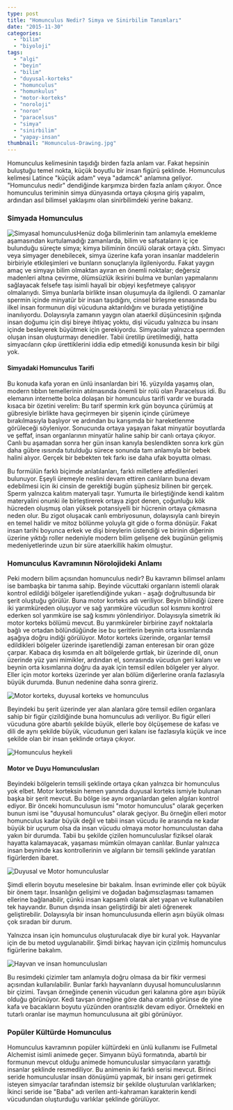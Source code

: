 ```yaml
---
type: post
title: "Homunculus Nedir? Simya ve Sinirbilim Tanımları"
date: "2015-11-30"
categories: 
  - "bilim"
  - "biyoloji"
tags: 
  - "algi"
  - "beyin"
  - "bilim"
  - "duyusal-korteks"
  - "homunculus"
  - "homunkulus"
  - "motor-korteks"
  - "noroloji"
  - "noron"
  - "paracelsus"
  - "simya"
  - "sinirbilim"
  - "yapay-insan"
thumbnail: "Homunculus-Drawing.jpg"
---
```


Homunculus kelimesinin taşıdığı birden fazla anlam var. Fakat hepsinin buluştuğu temel nokta, küçük boyutlu bir insan figürü şeklinde. Homunculus kelimesi Latince "küçük adam" veya "adamcık" anlamına geliyor. "Homunculus nedir" dendiğinde karşımıza birden fazla anlam çıkıyor. Önce homunculus teriminin simya dünyasında ortaya çıkışına giriş yapalım, ardından asıl bilimsel yaklaşımı olan sinirbilimdeki yerine bakarız.

### Simyada Homunculus

![Simyasal homunculus](images/Alchemical-illustration-of-a-Homunculus-in-a-vial.jpg)Henüz doğa bilimlerinin tam anlamıyla emekleme aşamasından kurtulamadığı zamanlarda, bilim ve safsataların iç içe bulunduğu süreçte simya; kimya biliminin öncülü olarak ortaya çıktı. Simyacı veya simyager denebilecek, simya üzerine kafa yoran insanlar maddelerin birbiriyle etkileşimleri ve bunların sonuçlarıyla ilgileniyordu. Fakat yaygın amaç ve simyayı bilim olmaktan ayıran en önemli noktalar; değersiz madenleri altına çevirme, ölümsüzlük iksirini bulma ve bunları yapmalarını sağlayacak felsefe taşı isimli hayali bir objeyi keşfetmeye çalışıyor olmalarıydı. Simya bunlarla birlikte insan oluşumuyla da ilgilendi. O zamanlar spermin içinde minyatür bir insan taşıdığını, cinsel birleşme esnasında bu ilkel insan formunun dişi vücuduna aktarıldığını ve burada yetiştiğine inanılıyordu. Dolayısıyla zamanın yaygın olan ataerkil düşüncesinin ışığında insan doğumu için dişi bireye ihtiyaç yoktu, dişi vücudu yalnızca bu insanı içinde besleyerek büyütmek için gerekiyordu. Simyacılar yalnızca spermden oluşan insan oluşturmayı denediler. Tabii üretilip üretilmediği, hatta simyacıların çıkıp ürettiklerini iddia edip etmediği konusunda kesin bir bilgi yok.

#### Simyadaki Homunculus Tarifi

Bu konuda kafa yoran en ünlü insanlardan biri 16. yüzyılda yaşamış olan, modern tıbbın temellerinin atılmasında önemli bir rolü olan Paracelsus idi. Bu elemanın internette bolca dolaşan bir homunculus tarifi vardır ve burada kısaca bir özetini verelim: Bu tarif spermin kırk gün boyunca çürümüş at gübresiyle birlikte hava geçirmeyen bir şişenin içinde çürümeye bırakılmasıyla başlıyor ve ardından bu karışımda bir hareketlenme görüleceği söyleniyor. Sonucunda ortaya yaşayan fakat minyatür boyutlarda ve şeffaf, insan organlarının minyatür haline sahip bir canlı ortaya çıkıyor. Canlı bu aşamadan sonra her gün insan kanıyla beslendikten sonra kırk gün daha gübre ısısında tutulduğu sürece sonunda tam anlamıyla bir bebek halini alıyor. Gerçek bir bebekten tek farkı ise daha ufak boyutta olması.

Bu formülün farklı biçimde anlatılanları, farklı milletlere atfedilenleri bulunuyor. Eşeyli üremeyle neslini devam ettiren canlıların buna devam edebilmesi için iki cinsin de gerektiği bugün şüphesiz bilinen bir gerçek. Sperm yalnızca kalıtım materyali taşır. Yumurta ile birleştiğinde kendi kalıtım materyalini onunki ile birleştirerek ortaya zigot denen, çoğunluğu kök hücreden oluşmuş olan yüksek potansiyelli bir hücrenin ortaya çıkmasına neden olur. Bu zigot oluşacak canlı embriyosunun, dolayısıyla canlı bireyin en temel halidir ve mitoz bölünme yoluyla git gide o forma dönüşür. Fakat insan tarihi boyunca erkek ve dişi bireylerin üstendiği ve birinin diğerinin üzerine yıktığı roller nedeniyle modern bilim gelişene dek bugünün gelişmiş medeniyetlerinde uzun bir süre ataerkillik hakim olmuştur.

### Homunculus Kavramının Nörolojideki Anlamı

Peki modern bilim açısından homunculus nedir? Bu kavramın bilimsel anlamı ise bambaşka bir tanıma sahip. Beyinde vücuttaki organların istemli olarak kontrol edildiği bölgeler işaretlendiğinde yukarı - aşağı doğrultusunda bir şerit oluştuğu görülür. Buna motor korteks adı veriliyor. Beyin bilindiği üzere iki yarımküreden oluşuyor ve sağ yarımküre vücudun sol kısmını kontrol ederken sol yarımküre ise sağ kısmını yönlendiriyor. Dolayısıyla simetrik iki motor korteks bölümü mevcut. Bu yarımküreler birbirine zayıf noktalarla bağlı ve ortadan bölündüğünde ise bu şeritlerin beynin orta kısımlarında aşağıya doğru indiği görülüyor. Motor korteks üzerinde, organlar temsil edildikleri bölgeler üzerinde işaretlendiği zaman enteresan bir oran göze çarpar. Kabaca dış kısımda en alt bölgelerde gırtlak, bir üzerinde dil, onun üzerinde yüz yani mimikler, ardından el, sonrasında vücudun geri kalanı ve beynin orta kısımlarına doğru da ayak için temsil edilen bölgeler yer alıyor. Eller için motor korteks üzerinde yer alan bölüm diğerlerine oranla fazlasıyla büyük durumda. Bunun nedenine daha sonra gireriz.

![Motor korteks, duyusal korteks ve homunculus](images/Neuro_HomonculeSM_F_en.jpg)

Beyindeki bu şerit üzerinde yer alan alanlara göre temsil edilen organlara sahip bir figür çizildiğinde buna homunculus adı veriliyor. Bu figür elleri vücuduna göre abartılı şekilde büyük, ellerle boy ölçüşemese de kafası ve dili de aynı şekilde büyük, vücudunun geri kalanı ise fazlasıyla küçük ve ince şekilde olan bir insan şeklinde ortaya çıkıyor.

![Homunculus heykeli](images/homunculus_27432.jpg)

#### Motor ve Duyu Homunculusları

Beyindeki bölgelerin temsili şeklinde ortaya çıkan yalnızca bir homunculus yok elbet. Motor korteksin hemen yanında duyusal korteks ismiyle bulunan başka bir şerit mevcut. Bu bölge ise aynı organlardan gelen algıları kontrol ediyor. Bir önceki homunculusun ismi "motor homunculus" olarak geçerken bunun ismi ise "duyusal homunculus" olarak geçiyor. Bu örneğin elleri motor homunculus kadar büyük değil ve tabii insan vücudu ile arasında ne kadar büyük bir uçurum olsa da insan vücudu olmaya motor homunculustan daha yakın bir durumda. Tabii bu şekilde çizilen homunculuslar fiziksel olarak hayatta kalamayacak, yaşaması mümkün olmayan canlılar. Bunlar yalnızca insan beyninde kas kontrollerinin ve algıların bir temsili şeklinde yaratılan figürlerden ibaret.

![Duyusal ve Motor homunculuslar](images/q6.jpg)

Şimdi ellerin boyutu meselesine bir bakalım. İnsan evriminde eller çok büyük bir önem taşır. İnsanlığın gelişimi ve doğadan bağımsızlaşması tamamen ellerine bağlanabilir, çünkü insan kapsamlı olarak alet yapan ve kullanabilen tek hayvandır. Bunun dışında insan geliştirdiği bir aleti öğrenerek geliştirebilir. Dolayısıyla bir insan homunculusunda ellerin aşırı büyük olması çok sıradan bir durum.

Yalnızca insan için homunculus oluşturulacak diye bir kural yok. Hayvanlar için de bu metod uygulanabilir. Şimdi birkaç hayvan için çizilmiş homunculus figürlerine bakalım.

![Hayvan ve insan homunculusları](images/main-qimg-ca8a052b2c14eaa1f63fd0464ddb6d3e.gif)

Bu resimdeki çizimler tam anlamıyla doğru olmasa da bir fikir vermesi açısından kullanılabilir. Bunlar farklı hayvanların duyusal homunculuslarının bir çizimi. Tavşan örneğinde çenenin vücudun geri kalanına göre aşırı büyük olduğu görünüyor. Kedi tavşan örneğine göre daha orantılı görünse de yine kafa ve bacakların boyutu yüzünden orantısızlık devam ediyor. Örnekteki en tutarlı oranlar ise maymun homunculusuna ait gibi görünüyor.

### Popüler Kültürde Homunculus

Homunculus kavramının popüler kültürdeki en ünlü kullanımı ise Fullmetal Alchemist isimli animede geçer. Simyanın büyü formatında, abartılı bir formunun mevcut olduğu animede homunculuslar simyacıların yarattığı insanlar şeklinde resmediliyor. Bu animenin iki farklı serisi mevcut. Birinci seride homunculuslar insan dönüşümü yapmak, bir insanı geri getirmek isteyen simyacılar tarafından istemsiz bir şekilde oluşturulan varlıklarken; İkinci seride ise "Baba" adı verilen anti-kahraman karakterin kendi vücudundan oluşturduğu varlıklar şeklinde görülüyor.
